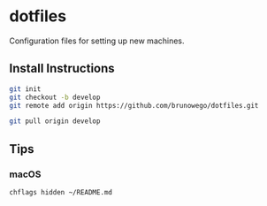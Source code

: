 # dotfiles

Configuration files for setting up new machines.

## Install Instructions

```sh
git init
git checkout -b develop
git remote add origin https://github.com/brunowego/dotfiles.git
```

```sh
git pull origin develop
```

## Tips

### macOS

```sh
chflags hidden ~/README.md
```
